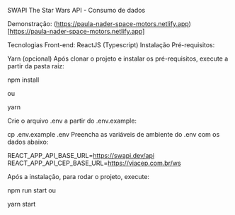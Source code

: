 SWAPI The Star Wars API - Consumo de dados

Demonstração: (https://paula-nader-space-motors.netlify.app)[https://paula-nader-space-motors.netlify.app]

Tecnologias
Front-end: ReactJS (Typescript)
Instalação
Pré-requisitos:

Yarn (opcional)
Após clonar o projeto e instalar os pré-requisitos, execute a partir da pasta raiz:

npm install

ou

yarn

Crie o arquivo .env a partir do .env.example:

cp .env.example .env
Preencha as variáveis de ambiente do .env com os dados abaixo:

REACT_APP_API_BASE_URL=https://swapi.dev/api
REACT_APP_API_CEP_BASE_URL=https://viacep.com.br/ws

Após a instalação, para rodar o projeto, execute:

npm run start
ou

yarn start
